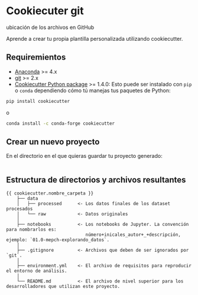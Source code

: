 
# Cookiecuter git
<!-- badges: start -->
ubicación de los archivos en GitHub

<!-- badges: end -->

Aprende a crear tu propia plantilla personalizada utilizando cookiecutter.

## Requiremientos
- [Anaconda](https://www.anaconda.com/download/) >= 4.x
- [git](https://git-scm.com/) >= 2.x
- [Cookiecutter Python package](http://cookiecutter.readthedocs.org/en/latest/installation.html) >= 1.4.0:
    Esto puede ser instalado con `pip` o `conda` dependiendo cómo tú manejas tus paquetes de Python:

``` bash
pip install cookiecutter
```

o

``` bash
conda install -c conda-forge cookiecutter
```


## Crear un nuevo proyecto

En el directorio en el que quieras guardar tu proyecto generado:

```bash

```


## Estructura de directorios y archivos resultantes

    {{ cookiecutter.nombre_carpeta }}
        ├── data
        │   ├── processed      <- Los datos finales de los dataset procesados
        │   └── raw            <- Datos originales
        │
        ├── notebooks          <- Los notebooks de Jupyter. La convención para nombrarlos es:
                                  número+inicales_autor+_+descripción, ejemplo: `01.0-mepch-explorando_datos`.
        │
        ├── .gitignore         <- Archivos que deben de ser ignorados por `git`.
        │
        ├── environment.yml    <- El archivo de requisitos para reproducir el entorno de análisis.
        │
        └── README.md          <- El archivo de nivel superior para los desarrolladores que utilizan este proyecto.